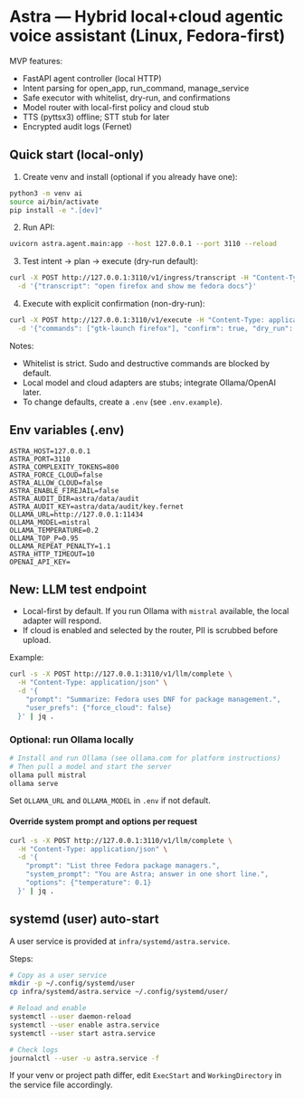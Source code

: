# Astra — Hybrid local+cloud agentic voice assistant (Linux, Fedora-first)

MVP features:
- FastAPI agent controller (local HTTP)
- Intent parsing for open_app, run_command, manage_service
- Safe executor with whitelist, dry-run, and confirmations
- Model router with local-first policy and cloud stub
- TTS (pyttsx3) offline; STT stub for later
- Encrypted audit logs (Fernet)

## Quick start (local-only)

1) Create venv and install (optional if you already have one):

```bash
python3 -m venv ai
source ai/bin/activate
pip install -e ".[dev]"
```

2) Run API:

```bash
uvicorn astra.agent.main:app --host 127.0.0.1 --port 3110 --reload
```

3) Test intent -> plan -> execute (dry-run default):

```bash
curl -X POST http://127.0.0.1:3110/v1/ingress/transcript -H "Content-Type: application/json" \
  -d '{"transcript": "open firefox and show me fedora docs"}'
```

4) Execute with explicit confirmation (non-dry-run):

```bash
curl -X POST http://127.0.0.1:3110/v1/execute -H "Content-Type: application/json" \
  -d '{"commands": ["gtk-launch firefox"], "confirm": true, "dry_run": false}'
```

Notes:
- Whitelist is strict. Sudo and destructive commands are blocked by default.
- Local model and cloud adapters are stubs; integrate Ollama/OpenAI later.
- To change defaults, create a `.env` (see `.env.example`).

## Env variables (.env)

```env
ASTRA_HOST=127.0.0.1
ASTRA_PORT=3110
ASTRA_COMPLEXITY_TOKENS=800
ASTRA_FORCE_CLOUD=false
ASTRA_ALLOW_CLOUD=false
ASTRA_ENABLE_FIREJAIL=false
ASTRA_AUDIT_DIR=astra/data/audit
ASTRA_AUDIT_KEY=astra/data/audit/key.fernet
OLLAMA_URL=http://127.0.0.1:11434
OLLAMA_MODEL=mistral
OLLAMA_TEMPERATURE=0.2
OLLAMA_TOP_P=0.95
OLLAMA_REPEAT_PENALTY=1.1
ASTRA_HTTP_TIMEOUT=10
OPENAI_API_KEY=
```

## New: LLM test endpoint

- Local-first by default. If you run Ollama with `mistral` available, the local adapter will respond.
- If cloud is enabled and selected by the router, PII is scrubbed before upload.

Example:

```bash
curl -s -X POST http://127.0.0.1:3110/v1/llm/complete \
  -H "Content-Type: application/json" \
  -d '{
    "prompt": "Summarize: Fedora uses DNF for package management.",
    "user_prefs": {"force_cloud": false}
  }' | jq .
```

### Optional: run Ollama locally

```bash
# Install and run Ollama (see ollama.com for platform instructions)
# Then pull a model and start the server
ollama pull mistral
ollama serve
```

Set `OLLAMA_URL` and `OLLAMA_MODEL` in `.env` if not default.

#### Override system prompt and options per request

```bash
curl -s -X POST http://127.0.0.1:3110/v1/llm/complete \
  -H "Content-Type: application/json" \
  -d '{
    "prompt": "List three Fedora package managers.",
    "system_prompt": "You are Astra; answer in one short line.",
    "options": {"temperature": 0.1}
  }' | jq .
```

## systemd (user) auto-start

A user service is provided at `infra/systemd/astra.service`.

Steps:

```bash
# Copy as a user service
mkdir -p ~/.config/systemd/user
cp infra/systemd/astra.service ~/.config/systemd/user/

# Reload and enable
systemctl --user daemon-reload
systemctl --user enable astra.service
systemctl --user start astra.service

# Check logs
journalctl --user -u astra.service -f
```

If your venv or project path differ, edit `ExecStart` and `WorkingDirectory` in the service file accordingly.